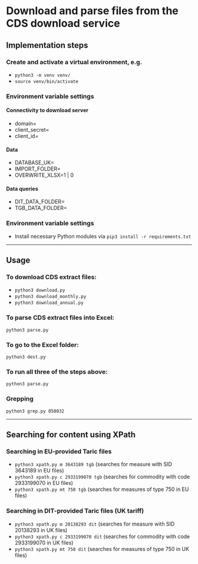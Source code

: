 # Download and parse files from the CDS download service

## Implementation steps

### Create and activate a virtual environment, e.g.

  - `python3 -m venv venv/`
  - `source venv/bin/activate`

### Environment variable settings

#### Connectivity to download server

- domain=<STRING>
- client_secret=<STRING>
- client_id=<STRING>

#### Data

- DATABASE_UK=<DATABASE CONNECTION STRING>
- IMPORT_FOLDER=<STRING>
- OVERWRITE_XLSX=1 | 0

#### Data queries

- DIT_DATA_FOLDER=<STRING>
- TGB_DATA_FOLDER=<STRING>

### Environment variable settings

- Install necessary Python modules via `pip3 install -r requirements.txt`

---

## Usage

### To download CDS extract files:
- `python3 download.py`
- `python3 download_monthly.py`
- `python3 download_annual.py`

### To parse CDS extract files into Excel:
`python3 parse.py`

### To go to the Excel folder:
`python3 dest.py`

### To run all three of the steps above:
`python3 parse.py`

### Grepping
`python3 grep.py 058032`

---

## Searching for content using XPath

### Searching in EU-provided Taric files

- `python3 xpath.py m 3643189 tgb` (searches for measure with SID 3643189 in EU files)
- `python3 xpath.py c 2933199070 tgb` (searches for commodity with code 2933199070 in EU files)
- `python3 xpath.py mt 750 tgb` (searches for measures of type 750 in EU files)

### Searching in DIT-provided Taric files (UK tariff)

- `python3 xpath.py m 20138293 dit` (searches for measure with SID 20138293 in UK files)
- `python3 xpath.py c 2933199070 dit` (searches for commodity with code 2933199070 in UK files)
- `python3 xpath.py mt 750 dit` (searches for measures of type 750 in UK files)